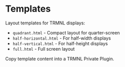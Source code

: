 # Templates

Layout templates for TRMNL displays:

- `quadrant.html` - Compact layout for quarter-screen 
- `half-horizontal.html` - For half-width displays
- `half-vertical.html` - For half-height displays  
- `full.html` - Full screen layout

Copy template content into a TRMNL Private Plugin.
